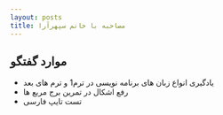 ```yaml
---
layout: posts
title: مصاحبه با خانم سپهرآرا
---
```


## موارد گفتگو

- یادگیری انواع زبان های برنامه نویسی در ترم1 و ترم های بعد
- رفع اشکال در تمرین برج مربع ها
- تست تایپ فارسی